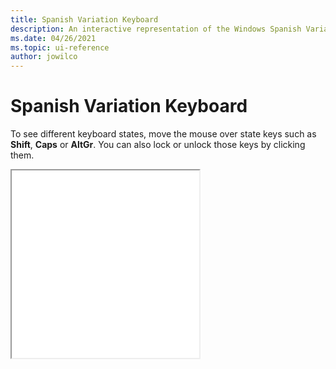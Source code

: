 ```yaml
---
title: Spanish Variation Keyboard
description: An interactive representation of the Windows Spanish Variation keyboard. To see different keyboard states, click or move the mouse over the state keys.
ms.date: 04/26/2021
ms.topic: ui-reference
author: jowilco
---
```


# Spanish Variation Keyboard

To see different keyboard states, move the mouse over state keys such as **Shift**, **Caps** or **AltGr**. You can also lock or unlock those keys by clicking them.

<iframe src="kbdes.html" height="300"></iframe>
